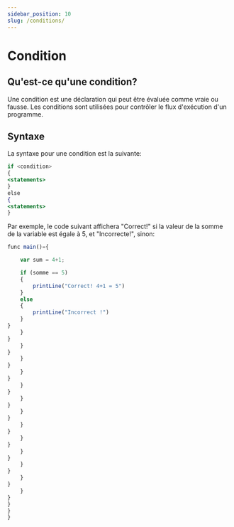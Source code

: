 ```yaml
---
sidebar_position: 10
slug: /conditions/
---
```


# Condition

## Qu'est-ce qu'une condition?

Une condition est une déclaration qui peut être évaluée comme vraie ou fausse. Les conditions sont utilisées pour contrôler le flux d'exécution d'un programme.

## Syntaxe

La syntaxe pour une condition est la suivante:

```jsx
if <condition>
{
<statements>
}
else
{
<statements>
}
```

Par exemple, le code suivant affichera "Correct!" si la valeur de la somme de la variable est égale à 5, et "Incorrecte!", sinon:


```jsx
func main()={

    var sum = 4+1;

    if (somme == 5)
    {
        printLine("Correct! 4+1 = 5")
    }
    else
    {
        printLine("Incorrect !")
    }
}
    }
}
    }
}
    }
}
    }
}
    }
}
    }
}
    }
}
    }
}
    }
}
    }
}
    }
}
    }
}
    }
}
}
}
}
```

